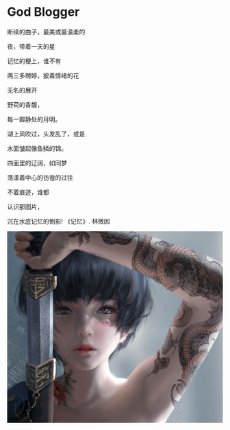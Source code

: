 # God Blogger

断续的曲子，最美或最温柔的 

夜，带着一天的星

记忆的梗上，谁不有 

两三多聘婷，披着情绪的花

无名的展开

野荷的香馥，

每一瓣静处的月明。

湖上风吹过，头发乱了，或是

水面皱起像鱼鳞的锦。

四面里的辽阔，如同梦

荡漾着中心的彷徨的过往

不着痕迹，谁都

认识那图片，

沉在水底记忆的倒影!                      《记忆》. 林微因

![](https://raw.githubusercontent.com/yz-god/xiaobaiku/master/img/20200409160556.png)
